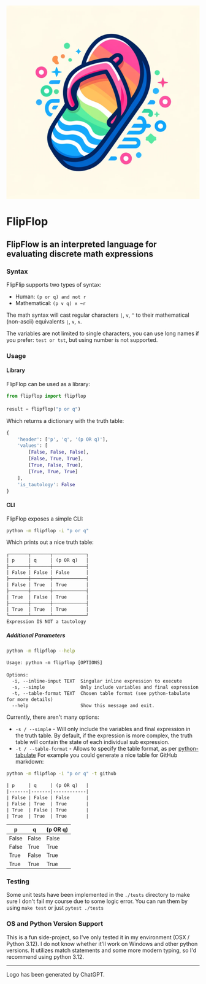 ![Logo](.github/logo.png)

# FlipFlop

## FlipFlow is an interpreted language for evaluating discrete math expressions

### Syntax

FlipFlip supports two types of syntax:

- Human: `(p or q) and not r`
- Mathematical: `(p ∨ q) ∧ ~r`

The math syntax will cast regular characters `|`, `v`, `^` to their mathematical (non-ascii) equivalents `∣`, `∨`, `∧`.

The variables are not limited to single characters, you can use long names if you prefer: `test or tst`, but using 
number is not supported.

### Usage
#### Library

FlipFlop can be used as a library:

```python
from flipflop import flipflop

result = flipflop("p or q")
```

Which returns a dictionary with the truth table:
```python
{
    'header': ['p', 'q', '(p OR q)'],
    'values': [
        [False, False, False], 
        [False, True, True], 
        [True, False, True], 
        [True, True, True]
    ], 
    'is_tautology': False
}
```

#### CLI

FlipFlop exposes a simple CLI:

```bash
python -m flipflop -i "p or q"
```

Which prints out a nice truth table:

```text
┌───────┬───────┬────────────┐
│ p     │ q     │ (p OR q)   │
├───────┼───────┼────────────┤
│ False │ False │ False      │
├───────┼───────┼────────────┤
│ False │ True  │ True       │
├───────┼───────┼────────────┤
│ True  │ False │ True       │
├───────┼───────┼────────────┤
│ True  │ True  │ True       │
└───────┴───────┴────────────┘
Expression IS NOT a tautology
```

##### Additional Parameters

```bash
python -m flipflop --help
```

```text
Usage: python -m flipflop [OPTIONS]

Options:
  -i, --inline-input TEXT  Singular inline expression to execute
  -s, --simple             Only include variables and final expression
  -t, --table-format TEXT  Chosen table format (see python-tabulate for more details)
  --help                   Show this message and exit.
```

Currently, there aren't many options:

- `-s / --simple` - Will only include the variables and final expression in the truth table. 
By default, if the expression is more complex, the truth table will contain the state of each 
individual sub expression.
- `-t / --table-format` - Allows to specify the table format, as per [python-tabulate](https://github.com/astanin/python-tabulate)
For example you could generate a nice table for GitHub markdown:

```bash
python -m flipflop -i "p or q" -t github
```

```text
| p     | q     | (p OR q)   |
|-------|-------|------------|
| False | False | False      |
| False | True  | True       |
| True  | False | True       |
| True  | True  | True       |
```

| p     | q     | (p OR q)   |
|-------|-------|------------|
| False | False | False      |
| False | True  | True       |
| True  | False | True       |
| True  | True  | True       |


### Testing

Some unit tests have been implemented in the `./tests` directory to make sure I don't fail my course due to some logic 
error. You can run them by using `make test` or just `pytest ./tests`


### OS and Python Version Support

This is a fun side-project, so I've only tested it in my environment (OSX / Python 3.12).
I do not know whether it'll work on Windows and other python versions. 
It utilizes match statements and some more modern typing, so I'd recommend using python 3.12.

---

Logo has been generated by ChatGPT.